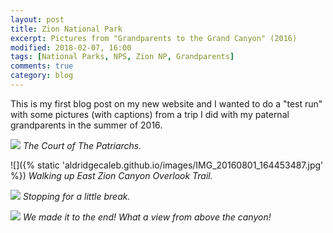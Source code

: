 ```yaml
---
layout: post
title: Zion National Park
excerpt: Pictures from "Grandparents to the Grand Canyon" (2016)
modified: 2018-02-07, 16:00
tags: [National Parks, NPS, Zion NP, Grandparents]
comments: true
category: blog
---
```


This is my first blog post on my new website and I wanted to do a "test run" with some pictures (with captions) from a trip I did with my paternal grandparents in the summer of 2016.

![](IMG_20160801_130145253.jpg)
*The Court of The Patriarchs.*

![]({% static 'aldridgecaleb.github.io/images/IMG_20160801_164453487.jpg' %})
*Walking up East Zion Canyon Overlook Trail.*

![]('aldridgecaleb.github.io/images/IMG_20160801_164322930.jpg')
*Stopping for a little break.*

![](aldridgecaleb.github.io/images/IMG_20160801_162842445.jpg)
*We made it to the end! What a view from above the canyon!*
